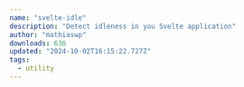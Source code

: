 ```yaml
---
name: "svelte-idle"
description: "Detect idleness in you Svelte application"
author: "mathiaswp"
downloads: 636
updated: "2024-10-02T16:15:22.727Z"
tags: 
  - utility
---
```

